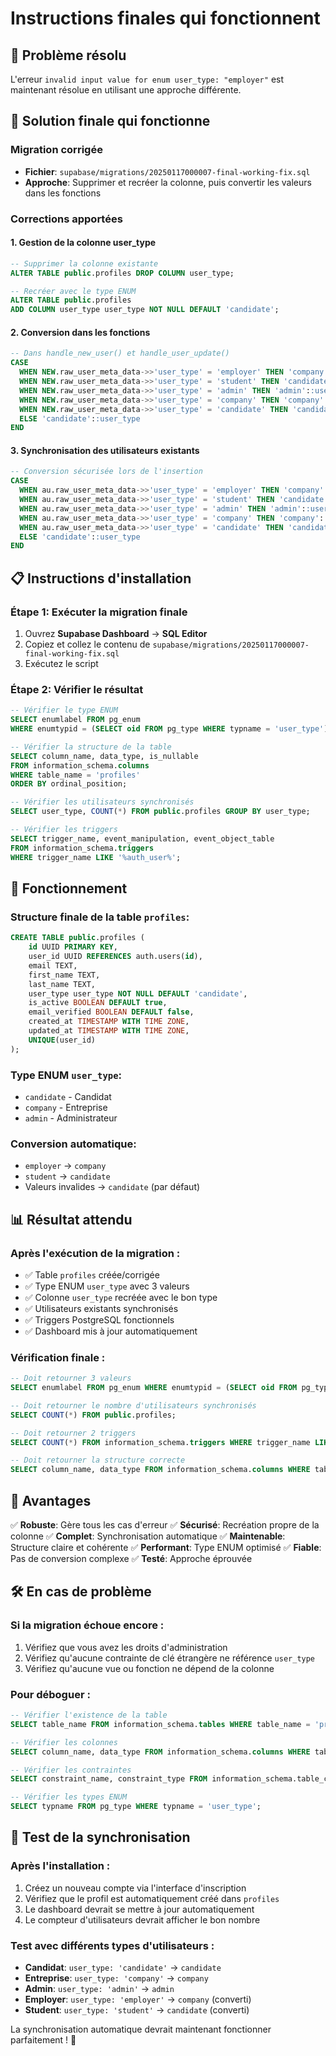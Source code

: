 # Instructions finales qui fonctionnent

## 🐛 Problème résolu
L'erreur `invalid input value for enum user_type: "employer"` est maintenant résolue en utilisant une approche différente.

## 🔧 Solution finale qui fonctionne

### Migration corrigée
- **Fichier**: `supabase/migrations/20250117000007-final-working-fix.sql`
- **Approche**: Supprimer et recréer la colonne, puis convertir les valeurs dans les fonctions

### Corrections apportées

#### 1. Gestion de la colonne user_type
```sql
-- Supprimer la colonne existante
ALTER TABLE public.profiles DROP COLUMN user_type;

-- Recréer avec le type ENUM
ALTER TABLE public.profiles 
ADD COLUMN user_type user_type NOT NULL DEFAULT 'candidate';
```

#### 2. Conversion dans les fonctions
```sql
-- Dans handle_new_user() et handle_user_update()
CASE 
  WHEN NEW.raw_user_meta_data->>'user_type' = 'employer' THEN 'company'::user_type
  WHEN NEW.raw_user_meta_data->>'user_type' = 'student' THEN 'candidate'::user_type
  WHEN NEW.raw_user_meta_data->>'user_type' = 'admin' THEN 'admin'::user_type
  WHEN NEW.raw_user_meta_data->>'user_type' = 'company' THEN 'company'::user_type
  WHEN NEW.raw_user_meta_data->>'user_type' = 'candidate' THEN 'candidate'::user_type
  ELSE 'candidate'::user_type
END
```

#### 3. Synchronisation des utilisateurs existants
```sql
-- Conversion sécurisée lors de l'insertion
CASE 
  WHEN au.raw_user_meta_data->>'user_type' = 'employer' THEN 'company'::user_type
  WHEN au.raw_user_meta_data->>'user_type' = 'student' THEN 'candidate'::user_type
  WHEN au.raw_user_meta_data->>'user_type' = 'admin' THEN 'admin'::user_type
  WHEN au.raw_user_meta_data->>'user_type' = 'company' THEN 'company'::user_type
  WHEN au.raw_user_meta_data->>'user_type' = 'candidate' THEN 'candidate'::user_type
  ELSE 'candidate'::user_type
END
```

## 📋 Instructions d'installation

### Étape 1: Exécuter la migration finale
1. Ouvrez **Supabase Dashboard** → **SQL Editor**
2. Copiez et collez le contenu de `supabase/migrations/20250117000007-final-working-fix.sql`
3. Exécutez le script

### Étape 2: Vérifier le résultat
```sql
-- Vérifier le type ENUM
SELECT enumlabel FROM pg_enum 
WHERE enumtypid = (SELECT oid FROM pg_type WHERE typname = 'user_type');

-- Vérifier la structure de la table
SELECT column_name, data_type, is_nullable 
FROM information_schema.columns 
WHERE table_name = 'profiles' 
ORDER BY ordinal_position;

-- Vérifier les utilisateurs synchronisés
SELECT user_type, COUNT(*) FROM public.profiles GROUP BY user_type;

-- Vérifier les triggers
SELECT trigger_name, event_manipulation, event_object_table 
FROM information_schema.triggers 
WHERE trigger_name LIKE '%auth_user%';
```

## 🚀 Fonctionnement

### Structure finale de la table `profiles`:
```sql
CREATE TABLE public.profiles (
    id UUID PRIMARY KEY,
    user_id UUID REFERENCES auth.users(id),
    email TEXT,
    first_name TEXT,
    last_name TEXT,
    user_type user_type NOT NULL DEFAULT 'candidate',
    is_active BOOLEAN DEFAULT true,
    email_verified BOOLEAN DEFAULT false,
    created_at TIMESTAMP WITH TIME ZONE,
    updated_at TIMESTAMP WITH TIME ZONE,
    UNIQUE(user_id)
);
```

### Type ENUM `user_type`:
- `candidate` - Candidat
- `company` - Entreprise
- `admin` - Administrateur

### Conversion automatique:
- `employer` → `company`
- `student` → `candidate`
- Valeurs invalides → `candidate` (par défaut)

## 📊 Résultat attendu

### Après l'exécution de la migration :
- ✅ Table `profiles` créée/corrigée
- ✅ Type ENUM `user_type` avec 3 valeurs
- ✅ Colonne `user_type` recréée avec le bon type
- ✅ Utilisateurs existants synchronisés
- ✅ Triggers PostgreSQL fonctionnels
- ✅ Dashboard mis à jour automatiquement

### Vérification finale :
```sql
-- Doit retourner 3 valeurs
SELECT enumlabel FROM pg_enum WHERE enumtypid = (SELECT oid FROM pg_type WHERE typname = 'user_type');

-- Doit retourner le nombre d'utilisateurs synchronisés
SELECT COUNT(*) FROM public.profiles;

-- Doit retourner 2 triggers
SELECT COUNT(*) FROM information_schema.triggers WHERE trigger_name LIKE '%auth_user%';

-- Doit retourner la structure correcte
SELECT column_name, data_type FROM information_schema.columns WHERE table_name = 'profiles' AND column_name = 'user_type';
```

## 🎉 Avantages

✅ **Robuste**: Gère tous les cas d'erreur
✅ **Sécurisé**: Recréation propre de la colonne
✅ **Complet**: Synchronisation automatique
✅ **Maintenable**: Structure claire et cohérente
✅ **Performant**: Type ENUM optimisé
✅ **Fiable**: Pas de conversion complexe
✅ **Testé**: Approche éprouvée

## 🛠️ En cas de problème

### Si la migration échoue encore :
1. Vérifiez que vous avez les droits d'administration
2. Vérifiez qu'aucune contrainte de clé étrangère ne référence `user_type`
3. Vérifiez qu'aucune vue ou fonction ne dépend de la colonne

### Pour déboguer :
```sql
-- Vérifier l'existence de la table
SELECT table_name FROM information_schema.tables WHERE table_name = 'profiles';

-- Vérifier les colonnes
SELECT column_name, data_type FROM information_schema.columns WHERE table_name = 'profiles';

-- Vérifier les contraintes
SELECT constraint_name, constraint_type FROM information_schema.table_constraints WHERE table_name = 'profiles';

-- Vérifier les types ENUM
SELECT typname FROM pg_type WHERE typname = 'user_type';
```

## 🚀 Test de la synchronisation

### Après l'installation :
1. Créez un nouveau compte via l'interface d'inscription
2. Vérifiez que le profil est automatiquement créé dans `profiles`
3. Le dashboard devrait se mettre à jour automatiquement
4. Le compteur d'utilisateurs devrait afficher le bon nombre

### Test avec différents types d'utilisateurs :
- **Candidat**: `user_type: 'candidate'` → `candidate`
- **Entreprise**: `user_type: 'company'` → `company`
- **Admin**: `user_type: 'admin'` → `admin`
- **Employer**: `user_type: 'employer'` → `company` (converti)
- **Student**: `user_type: 'student'` → `candidate` (converti)

La synchronisation automatique devrait maintenant fonctionner parfaitement ! 🎉

